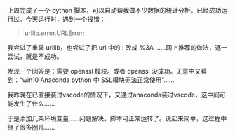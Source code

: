 上周完成了一个 python 脚本，可以自动帮我做不少数据的统计分析。已经成功运行过。今天运行时，遇到一个报错：

> urllib.error.URLError: <urlopen error unknown url type: https>

我尝试了重装 urllib，也尝试了把 url 中的 : 改成 %3A ……网上推荐的做法，逐一尝试，就是不成功。

发现一个回答是：需要 openssl 模块。或者 openssl 没成功。无意中又看到：“win10 Anaconda python 中 SSL模块无法正常使用”……

我昨晚在已直接装过vscode的情况下，又通过anaconda装过vscode，这中间可能发生了什么……

于是添加几条环境变量……问题解决。脚本可正常运转了。说起来简单，这过程中绕了很多圈儿……

